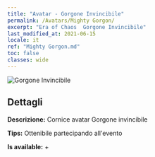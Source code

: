 ```yaml
---
title: "Avatar - Gorgone Invincibile"
permalink: /Avatars/Mighty Gorgon/
excerpt: "Era of Chaos  Gorgone Invincibile"
last_modified_at: 2021-06-15
locale: it
ref: "Mighty Gorgon.md"
toc: false
classes: wide
---
```

 ![Gorgone Invincibile](/images/a/avatarFrame_60.png)

## Dettagli

 **Descrizione:** Cornice avatar Gorgone invincibile 

 **Tips:** Ottenibile partecipando all'evento 

 **Is available:**  + 

